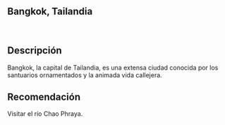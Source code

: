 ## Bangkok, Tailandia
​
## Descripción

Bangkok, la capital de Tailandia, es una extensa ciudad conocida por los santuarios ornamentados y la animada vida callejera. 

## Recomendación

Visitar el río Chao Phraya.
